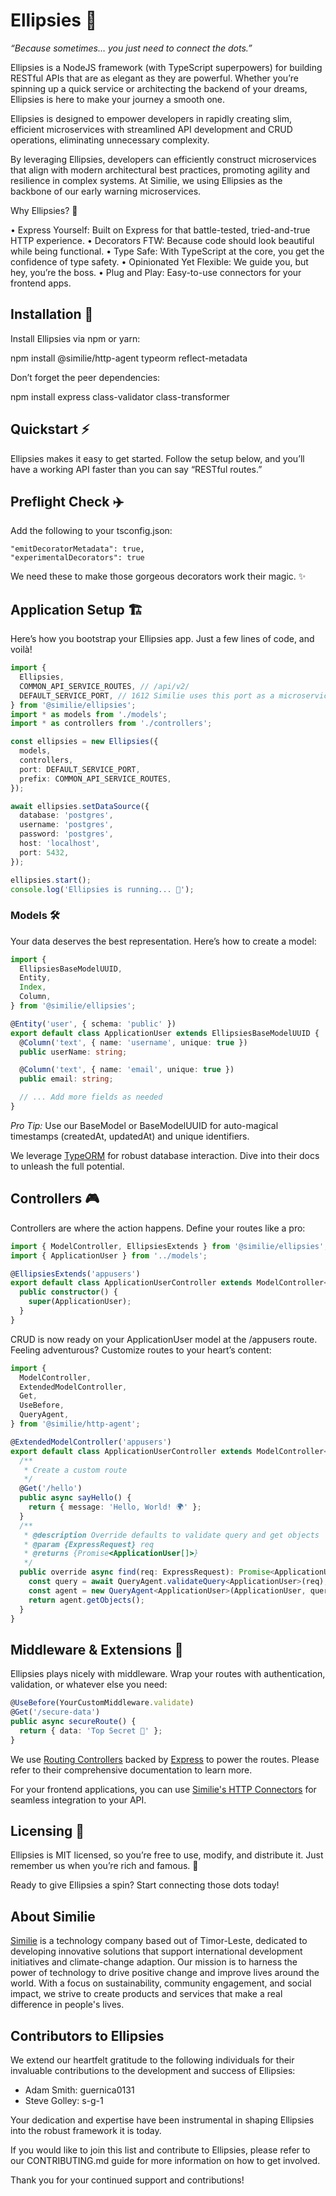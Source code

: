 # Ellipsies 🌌

_“Because sometimes… you just need to connect the dots.”_

Ellipsies is a NodeJS framework (with TypeScript superpowers) for building RESTful APIs that are as elegant as they are powerful. Whether you’re spinning up a quick service or architecting the backend of your dreams, Ellipsies is here to make your journey a smooth one.

Ellipsies is designed to empower developers in rapidly creating slim, efficient microservices with streamlined API development and CRUD operations, eliminating unnecessary complexity.

By leveraging Ellipsies, developers can efficiently construct microservices that align with modern architectural best practices, promoting agility and resilience in complex systems. At Similie, we using Ellipsies as the backbone of our early warning microservices.

Why Ellipsies? 🤔

• Express Yourself: Built on Express for that battle-tested, tried-and-true HTTP experience.
• Decorators FTW: Because code should look beautiful while being functional.
• Type Safe: With TypeScript at the core, you get the confidence of type safety.
• Opinionated Yet Flexible: We guide you, but hey, you’re the boss.
• Plug and Play: Easy-to-use connectors for your frontend apps.

## Installation 🚀

Install Ellipsies via npm or yarn:

npm install @similie/http-agent typeorm reflect-metadata

Don’t forget the peer dependencies:

npm install express class-validator class-transformer

## Quickstart ⚡

Ellipsies makes it easy to get started. Follow the setup below, and you’ll have a working API faster than you can say “RESTful routes.”

## Preflight Check ✈️

Add the following to your tsconfig.json:

```
"emitDecoratorMetadata": true,
"experimentalDecorators": true
```

We need these to make those gorgeous decorators work their magic. ✨

## Application Setup 🏗️

Here’s how you bootstrap your Ellipsies app. Just a few lines of code, and voilà!

```typescript
import {
  Ellipsies,
  COMMON_API_SERVICE_ROUTES, // /api/v2/
  DEFAULT_SERVICE_PORT, // 1612 Similie uses this port as a microservice default
} from '@similie/ellipsies';
import * as models from './models';
import * as controllers from './controllers';

const ellipsies = new Ellipsies({
  models,
  controllers,
  port: DEFAULT_SERVICE_PORT,
  prefix: COMMON_API_SERVICE_ROUTES,
});

await ellipsies.setDataSource({
  database: 'postgres',
  username: 'postgres',
  password: 'postgres',
  host: 'localhost',
  port: 5432,
});

ellipsies.start();
console.log('Ellipsies is running... 🚀');
```

### Models 🛠️

Your data deserves the best representation. Here’s how to create a model:

```typescript
import {
  EllipsiesBaseModelUUID,
  Entity,
  Index,
  Column,
} from '@similie/ellipsies';

@Entity('user', { schema: 'public' })
export default class ApplicationUser extends EllipsiesBaseModelUUID {
  @Column('text', { name: 'username', unique: true })
  public userName: string;

  @Column('text', { name: 'email', unique: true })
  public email: string;

  // ... Add more fields as needed
}
```

_Pro Tip:_ Use our BaseModel or BaseModelUUID for auto-magical timestamps (createdAt, updatedAt) and unique identifiers.

We leverage [TypeORM](https://typeorm.io/) for robust database interaction. Dive into their docs to unleash the full potential.

## Controllers 🎮

Controllers are where the action happens. Define your routes like a pro:

```typescript
import { ModelController, EllipsiesExtends } from '@similie/ellipsies';
import { ApplicationUser } from '../models';

@EllipsiesExtends('appusers')
export default class ApplicationUserController extends ModelController<ApplicationUser> {
  public constructor() {
    super(ApplicationUser);
  }
}
```

CRUD is now ready on your ApplicationUser model at the /appusers route. Feeling adventurous? Customize routes to your heart’s content:

```typescript
import {
  ModelController,
  ExtendedModelController,
  Get,
  UseBefore,
  QueryAgent,
} from '@similie/http-agent';

@ExtendedModelController('appusers')
export default class ApplicationUserController extends ModelController<ApplicationUser> {
  /**
   * Create a custom route
   */
  @Get('/hello')
  public async sayHello() {
    return { message: 'Hello, World! 🌍' };
  }
  /**
   * @description Override defaults to validate query and get objects
   * @param {ExpressRequest} req
   * @returns {Promise<ApplicationUser[]>}
   */
  public override async find(req: ExpressRequest): Promise<ApplicationUser[]> {
    const query = await QueryAgent.validateQuery<ApplicationUser>(req);
    const agent = new QueryAgent<ApplicationUser>(ApplicationUser, query);
    return agent.getObjects();
  }
}
```

## Middleware & Extensions 🧩

Ellipsies plays nicely with middleware. Wrap your routes with authentication, validation, or whatever else you need:

```typescript
@UseBefore(YourCustomMiddleware.validate)
@Get('/secure-data')
public async secureRoute() {
  return { data: 'Top Secret 🤫' };
}
```

We use [Routing Controllers](https://github.com/typestack/routing-controllers#readme) backed by [Express](https://github.com/expressjs/express) to power the routes. Please refer to their comprehensive documentation to learn more.

For your frontend applications, you can use [Similie's HTTP Connectors](https://github.com/similie/http-connector) for seamless integration to your API.

## Licensing 📜

Ellipsies is MIT licensed, so you’re free to use, modify, and distribute it. Just remember us when you’re rich and famous. 💖

Ready to give Ellipsies a spin? Start connecting those dots today!

## About Similie

[Similie](https://similie.org) is a technology company based out of Timor-Leste, dedicated to developing innovative solutions that support international development initiatives and climate-change adaption. Our mission is to harness the power of technology to drive positive change and improve lives around the world. With a focus on sustainability, community engagement, and social impact, we strive to create products and services that make a real difference in people's lives.


## Contributors to Ellipsies

We extend our heartfelt gratitude to the following individuals for their invaluable contributions to the development and success of Ellipsies:
* Adam Smith: guernica0131
* Steve Golley: s-g-1

Your dedication and expertise have been instrumental in shaping Ellipsies into the robust framework it is today.

If you would like to join this list and contribute to Ellipsies, please refer to our CONTRIBUTING.md guide for more information on how to get involved.

Thank you for your continued support and contributions!
